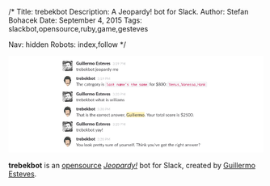 /*
Title: trebekbot
Description: A Jeopardy! bot for Slack.
Author: Stefan Bohacek
Date: September 4, 2015
Tags: slackbot,opensource,ruby,game,gesteves

Nav: hidden
Robots: index,follow
*/

[![](/content/bots/slackbots/images/trebekbot.png)](https://github.com/gesteves/trebekbot)

**trebekbot** is an [opensource](https://github.com/gesteves/trebekbot) [*Jeopardy!*](https://en.wikipedia.org/wiki/Jeopardy!) bot for Slack, created by [Guillermo Esteves](https://twitter.com/gesteves).